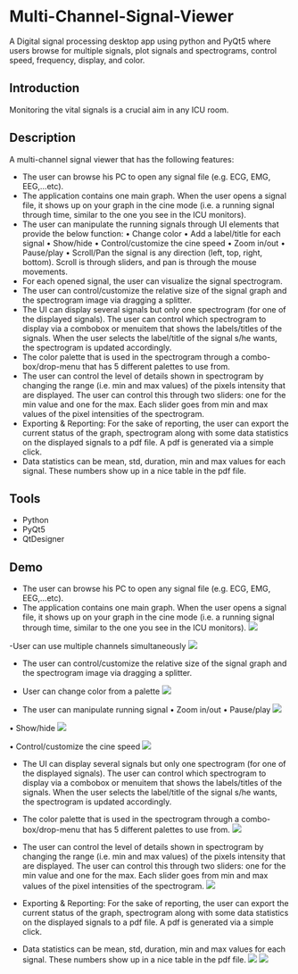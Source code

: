 # Multi-Channel-Signal-Viewer
A Digital signal processing desktop app using python and PyQt5 where users browse for multiple signals, plot signals and spectrograms, control speed, frequency, display, and color.

## Introduction
Monitoring the vital signals is a crucial aim in any ICU room.

## Description
A multi-channel signal viewer that has the following features:
- The user can browse his PC to open any signal file (e.g. ECG, EMG, EEG,…etc). 
- The application contains one main graph. When the user opens a signal file, it shows up on your 
graph in the cine mode (i.e. a running signal through time, similar to the one you see in the ICU monitors).
- The user can manipulate the running signals through UI elements that provide the below function:
• Change color
• Add a label/title for each signal
• Show/hide
• Control/customize the cine speed
• Zoom in/out
• Pause/play
• Scroll/Pan the signal is any direction (left, top, right, bottom). Scroll is through sliders, and pan is 
through the mouse movements.
- For each opened signal, the user can visualize the signal spectrogram.
- The user can control/customize the relative size of the signal graph and the spectrogram image via
dragging a splitter.
- The UI can display several signals but only one spectrogram (for one of the displayed signals). The user 
can control which spectrogram to display via a combobox or menuitem that shows the labels/titles of 
the signals. When the user selects the label/title of the signal s/he wants, the spectrogram is 
updated accordingly.
- The color palette that is used in the spectrogram through a combo-box/drop-menu that has 5 different 
palettes to use from.
- The user can control the level of details shown in spectrogram by changing the range (i.e. min and max
values) of the pixels intensity that are displayed. The user can control this through two sliders: one for 
the min value and one for the max. Each slider goes from min and max values of the pixel 
intensities of the spectrogram.
- Exporting & Reporting: For the sake of reporting, the user can export the current status of the graph, 
spectrogram along with some data statistics on the displayed signals to a pdf file. A pdf is generated via a simple click.
- Data statistics can be mean, std, duration, min and max values for each signal. These numbers 
show up in a nice table in the pdf file. 

## Tools
- Python
- PyQt5
- QtDesigner
## Demo
- The user can browse his PC to open any signal file (e.g. ECG, EMG, EEG,…etc). 
- The application contains one main graph. When the user opens a signal file, it shows up on your 
graph in the cine mode (i.e. a running signal through time, similar to the one you see in the ICU monitors).
![]([https://github.com/Your_Repository_Name/Your_GIF_Name.gif](https://github.com/yaragafar/Multi-Channel-Signal-Viewer/blob/main/gifs/open_file.gif))

-User can use multiple channels simultaneously
![](https://github.com/yaragafar/Multi-Channel-Signal-Viewer/blob/main/gifs/multiple_channels.gif)

- The user can control/customize the relative size of the signal graph and the spectrogram image via
dragging a splitter.
- User can change color from a palette
![](https://github.com/yaragafar/Multi-Channel-Signal-Viewer/blob/main/gifs/color_splitter.gif)


- The user can manipulate running signal • Zoom in/out • Pause/play
![](https://github.com/yaragafar/Multi-Channel-Signal-Viewer/blob/main/gifs/play_zoom.gif)


• Show/hide
![](https://github.com/yaragafar/Multi-Channel-Signal-Viewer/blob/main/gifs/show_hide.gif)

• Control/customize the cine speed
![](https://github.com/yaragafar/Multi-Channel-Signal-Viewer/blob/main/gifs/speed.gif)

- The UI can display several signals but only one spectrogram (for one of the displayed signals). The user 
can control which spectrogram to display via a combobox or menuitem that shows the labels/titles of 
the signals. When the user selects the label/title of the signal s/he wants, the spectrogram is 
updated accordingly.
- The color palette that is used in the spectrogram through a combo-box/drop-menu that has 5 different 
palettes to use from.
![](https://github.com/yaragafar/Multi-Channel-Signal-Viewer/blob/main/gifs/spectro.gif)

- The user can control the level of details shown in spectrogram by changing the range (i.e. min and max
values) of the pixels intensity that are displayed. The user can control this through two sliders: one for 
the min value and one for the max. Each slider goes from min and max values of the pixel 
intensities of the spectrogram.
![](https://github.com/yaragafar/Multi-Channel-Signal-Viewer/blob/main/gifs/spectro2.gif)

- Exporting & Reporting: For the sake of reporting, the user can export the current status of the graph, 
spectrogram along with some data statistics on the displayed signals to a pdf file. A pdf is generated via a simple click.
- Data statistics can be mean, std, duration, min and max values for each signal. These numbers 
show up in a nice table in the pdf file.
![](https://github.com/yaragafar/Multi-Channel-Signal-Viewer/blob/main/gifs/pdf.gif)
![](https://github.com/yaragafar/Multi-Channel-Signal-Viewer/blob/main/gifs/pdf.png)
